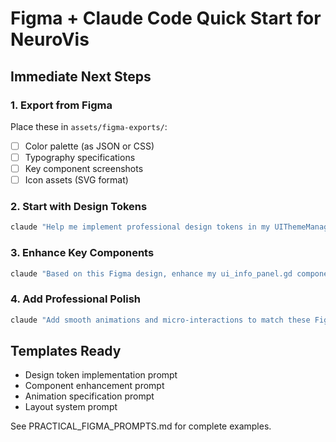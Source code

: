 # Figma + Claude Code Quick Start for NeuroVis

## Immediate Next Steps

### 1. Export from Figma
Place these in `assets/figma-exports/`:
- [ ] Color palette (as JSON or CSS)
- [ ] Typography specifications
- [ ] Key component screenshots
- [ ] Icon assets (SVG format)

### 2. Start with Design Tokens
```bash
claude "Help me implement professional design tokens in my UIThemeManager.gd based on these Figma exports"
```

### 3. Enhance Key Components
```bash
claude "Based on this Figma design, enhance my ui_info_panel.gd component"
```

### 4. Add Professional Polish
```bash
claude "Add smooth animations and micro-interactions to match these Figma prototypes"
```

## Templates Ready
- Design token implementation prompt
- Component enhancement prompt  
- Animation specification prompt
- Layout system prompt

See PRACTICAL_FIGMA_PROMPTS.md for complete examples.
